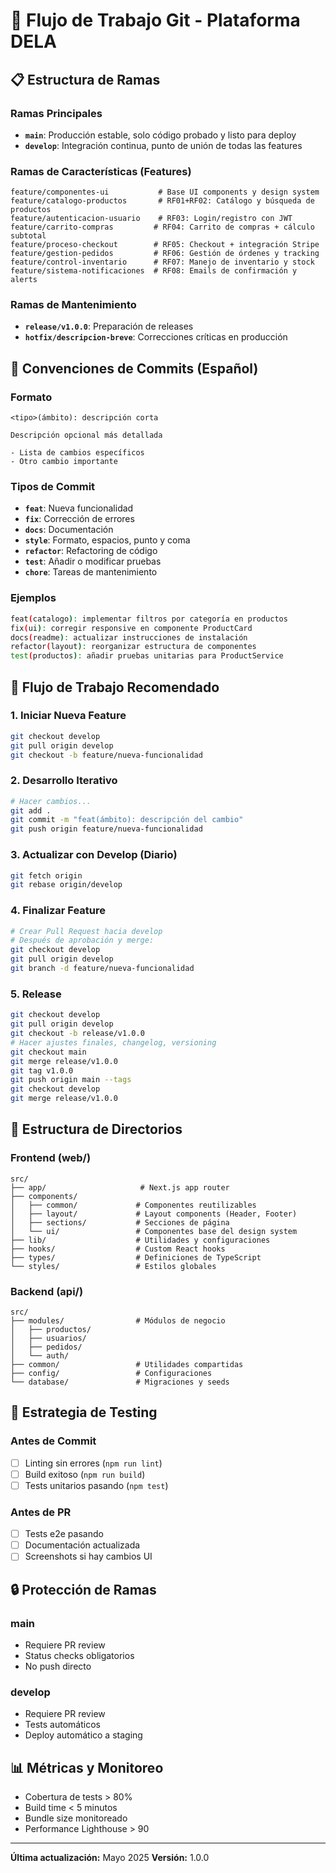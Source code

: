 # 🚀 Flujo de Trabajo Git - Plataforma DELA

## 📋 Estructura de Ramas

### Ramas Principales
- **`main`**: Producción estable, solo código probado y listo para deploy
- **`develop`**: Integración continua, punto de unión de todas las features

### Ramas de Características (Features)
```
feature/componentes-ui           # Base UI components y design system
feature/catalogo-productos       # RF01+RF02: Catálogo y búsqueda de productos
feature/autenticacion-usuario    # RF03: Login/registro con JWT
feature/carrito-compras         # RF04: Carrito de compras + cálculo subtotal
feature/proceso-checkout        # RF05: Checkout + integración Stripe
feature/gestion-pedidos         # RF06: Gestión de órdenes y tracking
feature/control-inventario      # RF07: Manejo de inventario y stock
feature/sistema-notificaciones  # RF08: Emails de confirmación y alerts
```

### Ramas de Mantenimiento
- **`release/v1.0.0`**: Preparación de releases
- **`hotfix/descripcion-breve`**: Correcciones críticas en producción

## 🎯 Convenciones de Commits (Español)

### Formato
```
<tipo>(ámbito): descripción corta

Descripción opcional más detallada

- Lista de cambios específicos
- Otro cambio importante
```

### Tipos de Commit
- **`feat`**: Nueva funcionalidad
- **`fix`**: Corrección de errores
- **`docs`**: Documentación
- **`style`**: Formato, espacios, punto y coma
- **`refactor`**: Refactoring de código
- **`test`**: Añadir o modificar pruebas
- **`chore`**: Tareas de mantenimiento

### Ejemplos
```bash
feat(catalogo): implementar filtros por categoría en productos
fix(ui): corregir responsive en componente ProductCard
docs(readme): actualizar instrucciones de instalación
refactor(layout): reorganizar estructura de componentes
test(productos): añadir pruebas unitarias para ProductService
```

## 🔄 Flujo de Trabajo Recomendado

### 1. Iniciar Nueva Feature
```bash
git checkout develop
git pull origin develop
git checkout -b feature/nueva-funcionalidad
```

### 2. Desarrollo Iterativo
```bash
# Hacer cambios...
git add .
git commit -m "feat(ámbito): descripción del cambio"
git push origin feature/nueva-funcionalidad
```

### 3. Actualizar con Develop (Diario)
```bash
git fetch origin
git rebase origin/develop
```

### 4. Finalizar Feature
```bash
# Crear Pull Request hacia develop
# Después de aprobación y merge:
git checkout develop
git pull origin develop
git branch -d feature/nueva-funcionalidad
```

### 5. Release
```bash
git checkout develop
git pull origin develop
git checkout -b release/v1.0.0
# Hacer ajustes finales, changelog, versioning
git checkout main
git merge release/v1.0.0
git tag v1.0.0
git push origin main --tags
git checkout develop
git merge release/v1.0.0
```

## 📁 Estructura de Directorios

### Frontend (web/)
```
src/
├── app/                     # Next.js app router
├── components/
│   ├── common/             # Componentes reutilizables
│   ├── layout/             # Layout components (Header, Footer)
│   ├── sections/           # Secciones de página
│   └── ui/                 # Componentes base del design system
├── lib/                    # Utilidades y configuraciones
├── hooks/                  # Custom React hooks
├── types/                  # Definiciones de TypeScript
└── styles/                 # Estilos globales
```

### Backend (api/)
```
src/
├── modules/                # Módulos de negocio
│   ├── productos/
│   ├── usuarios/
│   ├── pedidos/
│   └── auth/
├── common/                 # Utilidades compartidas
├── config/                 # Configuraciones
└── database/               # Migraciones y seeds
```

## 🧪 Estrategia de Testing

### Antes de Commit
- [ ] Linting sin errores (`npm run lint`)
- [ ] Build exitoso (`npm run build`)
- [ ] Tests unitarios pasando (`npm test`)

### Antes de PR
- [ ] Tests e2e pasando
- [ ] Documentación actualizada
- [ ] Screenshots si hay cambios UI

## 🔒 Protección de Ramas

### main
- Requiere PR review
- Status checks obligatorios
- No push directo

### develop  
- Requiere PR review
- Tests automáticos
- Deploy automático a staging

## 📊 Métricas y Monitoreo

- Cobertura de tests > 80%
- Build time < 5 minutos
- Bundle size monitoreado
- Performance Lighthouse > 90

---
**Última actualización:** Mayo 2025
**Versión:** 1.0.0
